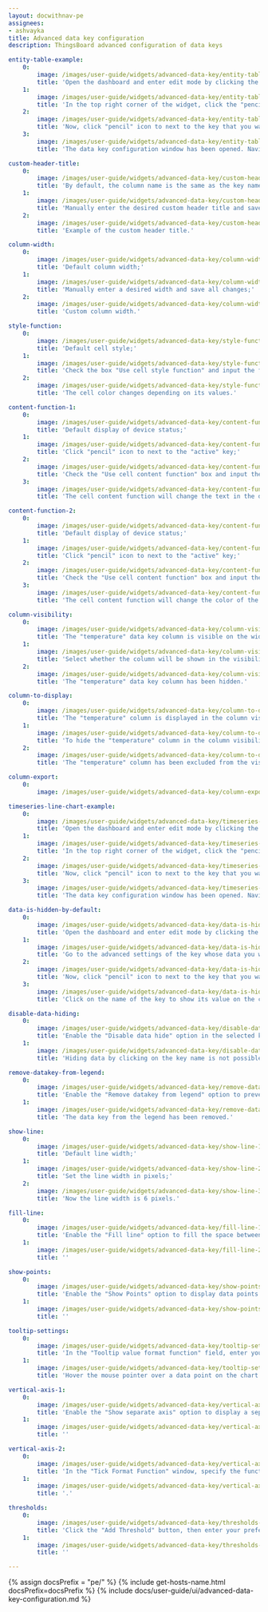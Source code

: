 ```yaml
---
layout: docwithnav-pe
assignees:
- ashvayka
title: Advanced data key configuration
description: ThingsBoard advanced configuration of data keys

entity-table-example:
    0:
        image: /images/user-guide/widgets/advanced-data-key/entity-table-example-1-pe.png
        title: 'Open the dashboard and enter edit mode by clicking the button in the top right corner of the screen;'
    1:
        image: /images/user-guide/widgets/advanced-data-key/entity-table-example-2-pe.png
        title: 'In the top right corner of the widget, click the "pencil" icon to open the widget editing window;'
    2:
        image: /images/user-guide/widgets/advanced-data-key/entity-table-example-3-pe.png
        title: 'Now, click "pencil" icon to next to the key that you want to edit;'
    3:
        image: /images/user-guide/widgets/advanced-data-key/entity-table-example-4-pe.png
        title: 'The data key configuration window has been opened. Navigate to the "Advanced" tab to open advanced data key configuration.'

custom-header-title:
    0:
        image: /images/user-guide/widgets/advanced-data-key/custom-header-title-1-pe.png
        title: 'By default, the column name is the same as the key name;'
    1:
        image: /images/user-guide/widgets/advanced-data-key/custom-header-title-3-pe.png
        title: 'Manually enter the desired custom header title and save all changes;'
    2:
        image: /images/user-guide/widgets/advanced-data-key/custom-header-title-4-pe.png
        title: 'Example of the custom header title.'

column-width:
    0:
        image: /images/user-guide/widgets/advanced-data-key/column-width-3-pe.png
        title: 'Default column width;'
    1:
        image: /images/user-guide/widgets/advanced-data-key/column-width-1-pe.png
        title: 'Manually enter a desired width and save all changes;'
    2:
        image: /images/user-guide/widgets/advanced-data-key/column-width-2-pe.png
        title: 'Custom column width.'

style-function:
    0:
        image: /images/user-guide/widgets/advanced-data-key/style-function-3-pe.png
        title: 'Default cell style;'
    1:
        image: /images/user-guide/widgets/advanced-data-key/style-function-1-pe.png
        title: 'Check the box "Use cell style function" and input the function in the "Cell style function" field and save all changes;'
    2:
        image: /images/user-guide/widgets/advanced-data-key/style-function-2-pe.png
        title: 'The cell color changes depending on its values.'

content-function-1:
    0:
        image: /images/user-guide/widgets/advanced-data-key/content-function-1-pe.png
        title: 'Default display of device status;'
    1:
        image: /images/user-guide/widgets/advanced-data-key/content-function-2-pe.png
        title: 'Click "pencil" icon to next to the "active" key;'
    2:
        image: /images/user-guide/widgets/advanced-data-key/content-function-3-pe.png
        title: 'Check the "Use cell content function" box and input the function in the "Cell content function" field and save all changes.'
    3:
        image: /images/user-guide/widgets/advanced-data-key/content-function-4-pe.png
        title: 'The cell content function will change the text in the device name row based on the device&#39;s status.'

content-function-2:
    0:
        image: /images/user-guide/widgets/advanced-data-key/content-function-1-pe.png
        title: 'Default display of device status;'
    1:
        image: /images/user-guide/widgets/advanced-data-key/content-function-2-pe.png
        title: 'Click "pencil" icon to next to the "active" key;'
    2:
        image: /images/user-guide/widgets/advanced-data-key/content-function-5-pe.png
        title: 'Check the "Use cell content function" box and input the function in the "Cell content function" field and save all changes;'
    3:
        image: /images/user-guide/widgets/advanced-data-key/content-function-6-pe.png
        title: 'The cell content function will change the color of the icon in the device name row based on the device&#39;s status.'

column-visibility:
    0:
        image: /images/user-guide/widgets/advanced-data-key/column-visibility-3-pe.png
        title: 'The "temperature" data key column is visible on the widget;'
    1:
        image: /images/user-guide/widgets/advanced-data-key/column-visibility-1-pe.png
        title: 'Select whether the column will be shown in the visibility selection menu so that clients without permissions will not be able to hide it;'
    2:
        image: /images/user-guide/widgets/advanced-data-key/column-visibility-2-pe.png
        title: 'The "temperature" data key column has been hidden.'

column-to-display:
    0:
        image: /images/user-guide/widgets/advanced-data-key/column-to-display-1-pe.png
        title: 'The "temperature" column is displayed in the column visibility menu;'
    1:
        image: /images/user-guide/widgets/advanced-data-key/column-to-display-2-pe.png
        title: 'To hide the "temperature" column in the column visibility menu, select "Disabled" in the "Column selection in &#39;Column to Display&#39;" field;'
    2:
        image: /images/user-guide/widgets/advanced-data-key/column-to-display-3-pe.png
        title: 'The "temperature" column has been excluded from the visibility selection.'

column-export:
    0:
        image: /images/user-guide/widgets/advanced-data-key/column-export-1-pe.png

timeseries-line-chart-example:
    0:
        image: /images/user-guide/widgets/advanced-data-key/timeseries-line-chart-example-1-pe.png
        title: 'Open the dashboard and enter edit mode by clicking the button in the top right corner of the screen.;'
    1:
        image: /images/user-guide/widgets/advanced-data-key/timeseries-line-chart-example-2-pe.png
        title: 'In the top right corner of the widget, click the "pencil" icon to open the widget editing window;'
    2:
        image: /images/user-guide/widgets/advanced-data-key/timeseries-line-chart-example-3-pe.png
        title: 'Now, click "pencil" icon to next to the key that you want to edit;'
    3:
        image: /images/user-guide/widgets/advanced-data-key/timeseries-line-chart-example-4-pe.png
        title: 'The data key configuration window has been opened. Navigate to the "Advanced" tab to open advanced data key configuration.'

data-is-hidden-by-default:
    0:
        image: /images/user-guide/widgets/advanced-data-key/data-is-hidden-by-default-1-pe.png
        title: 'Open the dashboard and enter edit mode by clicking the button in the top right corner of the screen.;'
    1:
        image: /images/user-guide/widgets/advanced-data-key/data-is-hidden-by-default-2-pe.png
        title: 'Go to the advanced settings of the key whose data you want to hide on the chart by default, and enable "Data is hidden by default";'
    2:
        image: /images/user-guide/widgets/advanced-data-key/data-is-hidden-by-default-3-pe.png
        title: 'Now, click "pencil" icon to next to the key that you want to edit;'
    3:
        image: /images/user-guide/widgets/advanced-data-key/data-is-hidden-by-default-4-pe.png
        title: 'Click on the name of the key to show its value on the chart again.'

disable-data-hiding:
    0:
        image: /images/user-guide/widgets/advanced-data-key/disable-data-hiding-1-pe.png
        title: 'Enable the "Disable data hide" option in the selected key so that you and your users cannot hide the data on the chart by clicking on the key name;'
    1:
        image: /images/user-guide/widgets/advanced-data-key/disable-data-hiding-2-pe.png
        title: 'Hiding data by clicking on the key name is not possible.'

remove-datakey-from-legend:
    0:
        image: /images/user-guide/widgets/advanced-data-key/remove-datakey-from-legend-1-pe.png
        title: 'Enable the "Remove datakey from legend" option to prevent the selected key from being displayed in the legend;'
    1:
        image: /images/user-guide/widgets/advanced-data-key/remove-datakey-from-legend-2-pe.png
        title: 'The data key from the legend has been removed.'

show-line:
    0:
        image: /images/user-guide/widgets/advanced-data-key/show-line-1-pe.png
        title: 'Default line width;'
    1:
        image: /images/user-guide/widgets/advanced-data-key/show-line-2-pe.png
        title: 'Set the line width in pixels;'
    2:
        image: /images/user-guide/widgets/advanced-data-key/show-line-3-pe.png
        title: 'Now the line width is 6 pixels.'

fill-line:
    0:
        image: /images/user-guide/widgets/advanced-data-key/fill-line-1-pe.png
        title: 'Enable the "Fill line" option to fill the space between the line and the bottom border of the chart. You can also specify the opacity of the fill in the range of 0 to 1.'
    1:
        image: /images/user-guide/widgets/advanced-data-key/fill-line-2-pe.png
        title: ''

show-points:
    0:
        image: /images/user-guide/widgets/advanced-data-key/show-points-1-pe.png
        title: 'Enable the "Show Points" option to display data points on the chart. Specify the line width of points (px), radius of points (px), and point shape of the points.'
    1:
        image: /images/user-guide/widgets/advanced-data-key/show-points-2-pe.png
        title: ''

tooltip-settings:
    0:
        image: /images/user-guide/widgets/advanced-data-key/tooltip-settings-1-pe.png
        title: 'In the "Tooltip value format function" field, enter your tooltip function;'
    1:
        image: /images/user-guide/widgets/advanced-data-key/tooltip-settings-2-pe.png
        title: 'Hover the mouse pointer over a data point on the chart to see the customized tooltip content.'

vertical-axis-1:
    0:
        image: /images/user-guide/widgets/advanced-data-key/vertical-axis-1-pe.png
        title: 'Enable the "Show separate axis" option to display a separate axis for this data key. For this axis, you can set your own title, minimum and maximum values of the scale, specify the number of decimal places, and the step size between ticks on the vertical axis.'
    1:
        image: /images/user-guide/widgets/advanced-data-key/vertical-axis-2-pe.png
        title: ''

vertical-axis-2:
    0:
        image: /images/user-guide/widgets/advanced-data-key/vertical-axis-3-pe.png
        title: 'In the "Tick Format Function" window, specify the function that will format the value to be displayed as Y axis tick.'
    1:
        image: /images/user-guide/widgets/advanced-data-key/vertical-axis-4-pe.png
        title: '.'

thresholds:
    0:
        image: /images/user-guide/widgets/advanced-data-key/thresholds-1-pe.png
        title: 'Click the "Add Threshold" button, then enter your preferred threshold value and set the color and line width.'
    1:
        image: /images/user-guide/widgets/advanced-data-key/thresholds-2-pe.png
        title: ''

---
```


{% assign docsPrefix = "pe/" %}
{% include get-hosts-name.html docsPrefix=docsPrefix %}
{% include docs/user-guide/ui/advanced-data-key-configuration.md %}